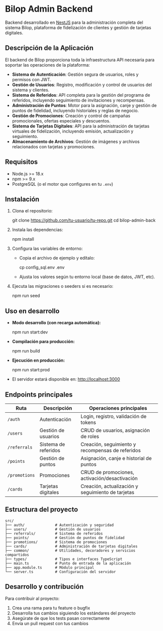 # Bilop Admin Backend

Backend desarrollado en [NestJS](https://nestjs.com/) para la administración completa del sistema Bilop, plataforma de fidelización de clientes y gestión de tarjetas digitales.

## Descripción de la Aplicación

El backend de Bilop proporciona toda la infraestructura API necesaria para soportar las operaciones de la plataforma:

- **Sistema de Autenticación**: Gestión segura de usuarios, roles y permisos con JWT.
- **Gestión de Usuarios**: Registro, modificación y control de usuarios del sistema y clientes.
- **Sistema de Referidos**: API completa para la gestión del programa de referidos, incluyendo seguimiento de invitaciones y recompensas.
- **Administración de Puntos**: Motor para la asignación, canje y gestión de puntos de fidelidad, incluyendo historiales y reglas de negocio.
- **Gestión de Promociones**: Creación y control de campañas promocionales, ofertas especiales y descuentos.
- **Sistema de Tarjetas Digitales**: API para la administración de tarjetas virtuales de fidelización, incluyendo emisión, actualización y seguimiento.
- **Almacenamiento de Archivos**: Gestión de imágenes y archivos relacionados con tarjetas y promociones.

## Requisitos

- Node.js >= 18.x
- npm >= 9.x
- PostgreSQL (o el motor que configures en tu `.env`)

## Instalación

1. Clona el repositorio:

   git clone https://github.com/tu-usuario/tu-repo.git
   cd bilop-admin-back

2. Instala las dependencias:

   npm install

3. Configura las variables de entorno:

   - Copia el archivo de ejemplo y edítalo:

     cp config_sql.env .env

   - Ajusta los valores según tu entorno local (base de datos, JWT, etc).

4. Ejecuta las migraciones o seeders si es necesario:

   npm run seed

## Uso en desarrollo

- **Modo desarrollo (con recarga automática):**

  npm run start:dev

- **Compilación para producción:**

  npm run build

- **Ejecución en producción:**

  npm run start:prod

- El servidor estará disponible en: [http://localhost:3000](http://localhost:3000)

## Endpoints principales

| Ruta | Descripción | Operaciones principales |
|------|-------------|-------------------------|
| `/auth` | Autenticación | Login, registro, validación de tokens |
| `/users` | Gestión de usuarios | CRUD de usuarios, asignación de roles |
| `/referrals` | Sistema de referidos | Creación, seguimiento y recompensas de referidos |
| `/points` | Gestión de puntos | Asignación, canje e historial de puntos |
| `/promotions` | Promociones | CRUD de promociones, activación/desactivación |
| `/cards` | Tarjetas digitales | Creación, actualización y seguimiento de tarjetas |

## Estructura del proyecto

```
src/
├── auth/              # Autenticación y seguridad
├── users/             # Gestión de usuarios
├── referrals/         # Sistema de referidos
├── points/            # Gestión de puntos de fidelidad
├── promotions/        # Sistema de promociones
├── cards/             # Administración de tarjetas digitales
├── common/            # Utilidades, decoradores y servicios compartidos
├── types/             # Tipos e interfaces TypeScript
├── main.ts            # Punto de entrada de la aplicación
├── app.module.ts      # Módulo principal
└── server.ts          # Configuración del servidor
```

## Desarrollo y contribución

Para contribuir al proyecto:

1. Crea una rama para tu feature o bugfix
2. Desarrolla tus cambios siguiendo los estándares del proyecto
3. Asegúrate de que los tests pasan correctamente
4. Envía un pull request con tus cambios
